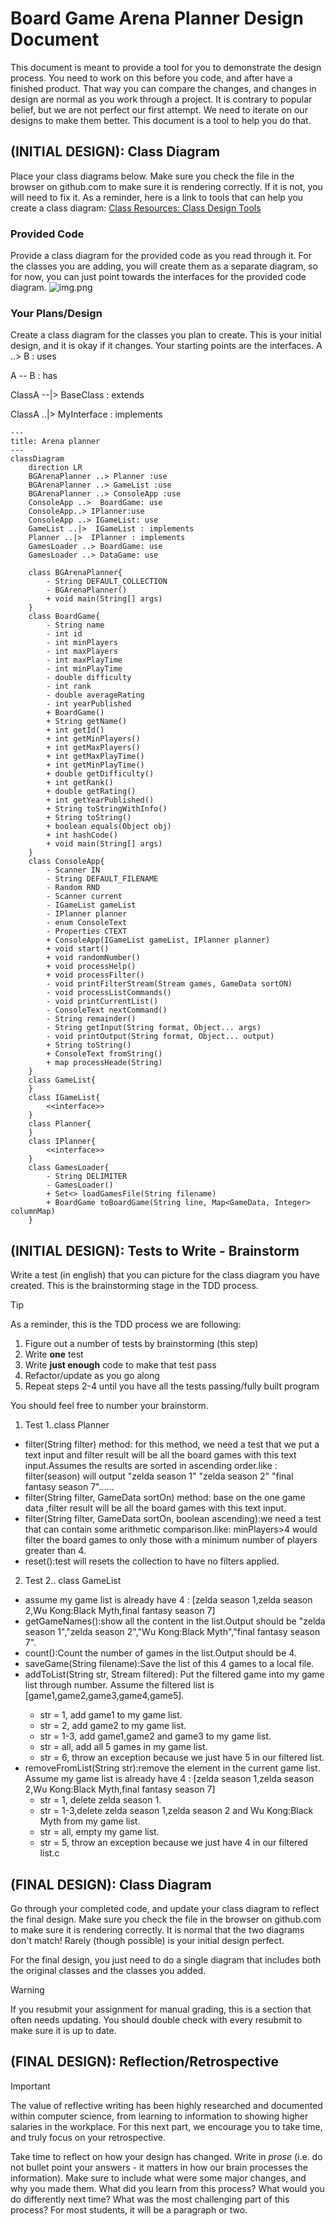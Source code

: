 # Board Game Arena Planner Design Document


This document is meant to provide a tool for you to demonstrate the design process. You need to work on this before you code, and after have a finished product. That way you can compare the changes, and changes in design are normal as you work through a project. It is contrary to popular belief, but we are not perfect our first attempt. We need to iterate on our designs to make them better. This document is a tool to help you do that.


## (INITIAL DESIGN): Class Diagram 

Place your class diagrams below. Make sure you check the file in the browser on github.com to make sure it is rendering correctly. If it is not, you will need to fix it. As a reminder, here is a link to tools that can help you create a class diagram: [Class Resources: Class Design Tools](https://github.com/CS5004-khoury-lionelle/Resources?tab=readme-ov-file#uml-design-tools)

### Provided Code

Provide a class diagram for the provided code as you read through it.  For the classes you are adding, you will create them as a separate diagram, so for now, you can just point towards the interfaces for the provided code diagram.
![img.png](img.png)

### Your Plans/Design

Create a class diagram for the classes you plan to create. This is your initial design, and it is okay if it changes. Your starting points are the interfaces.
A ..> B : uses

A -- B : has

ClassA --|> BaseClass  : extends

ClassA ..|> MyInterface : implements

```mermaid
---
title: Arena planner
---
classDiagram
    direction LR
    BGArenaPlanner ..> Planner :use
    BGArenaPlanner ..> GameList :use
    BGArenaPlanner ..> ConsoleApp :use
    ConsoleApp ..>  BoardGame: use
    ConsoleApp..> IPlanner:use
    ConsoleApp ..> IGameList: use
    GameList ..|>  IGameList : implements
    Planner ..|>  IPlanner : implements
    GamesLoader ..> BoardGame: use
    GamesLoader ..> DataGame: use
    
    class BGArenaPlanner{
        - String DEFAULT_COLLECTION
        - BGArenaPlanner()
        + void main(String[] args)
    }
    class BoardGame{
        - String name
        - int id
        - int minPlayers
        - int maxPlayers
        - int maxPlayTime
        - int minPlayTime
        - double difficulty
        - int rank
        - double averageRating
        - int yearPublished
        + BoardGame()
        + String getName()
        + int getId()
        + int getMinPlayers()
        + int getMaxPlayers()
        + int getMaxPlayTime()
        + int getMinPlayTime()
        + double getDifficulty()
        + int getRank()
        + double getRating()
        + int getYearPublished()
        + String toStringWithInfo()
        + String toString()
        + boolean equals(Object obj)
        + int hashCode()
        + void main(String[] args)
    }
    class ConsoleApp{
        - Scanner IN
        - String DEFAULT_FILENAME
        - Random RND
        - Scanner current
        - IGameList gameList
        - IPlanner planner
        - enum ConsoleText 
        - Properties CTEXT
        + ConsoleApp(IGameList gameList, IPlanner planner)
        + void start()
        + void randomNumber()
        + void processHelp()
        + void processFilter()
        - void printFilterStream(Stream games, GameData sortON)
        - void processListCommands()
        - void printCurrentList()
        - ConsoleText nextCommand()
        - String remainder()
        - String getInput(String format, Object... args)
        - void printOutput(String format, Object... output)
        + String toString()
        + ConsoleText fromString()
        + map processHeade(String)
    }
    class GameList{
    }
    class IGameList{
        <<interface>>
    }
    class Planner{
    }
    class IPlanner{
        <<interface>>
    }
    class GamesLoader{
        - String DELIMITER
        - GamesLoader()
        + Set<> loadGamesFile(String filename)
        + BoardGame toBoardGame(String line, Map<GameData, Integer> columnMap)
    }
```


## (INITIAL DESIGN): Tests to Write - Brainstorm

Write a test (in english) that you can picture for the class diagram you have created. This is the brainstorming stage in the TDD process. 

> [!TIP]
> As a reminder, this is the TDD process we are following:
> 1. Figure out a number of tests by brainstorming (this step)
> 2. Write **one** test
> 3. Write **just enough** code to make that test pass
> 4. Refactor/update  as you go along
> 5. Repeat steps 2-4 until you have all the tests passing/fully built program

You should feel free to number your brainstorm. 

1. Test 1..class Planner 
* filter(String filter) method:
  for this method, we need a test that we put a text input and filter result will be all the board games with this text input.Assumes the results are sorted in
  ascending order.like : filter(season) will output "zelda season 1" "zelda season 2" "final fantasy season 7"......
* filter(String filter, GameData sortOn) method: base on the one game data ,filter result will be all the board games with this text input.
* filter(String filter, GameData sortOn, boolean ascending):we need a test that can contain some arithmetic comparison.like: minPlayers>4 would filter the board games to only those with a minimum number of players greater than 4.
* reset():test will resets the collection to have no filters applied.
2. Test 2.. class GameList
* assume my game list is already have 4 : [zelda season 1,zelda season 2,Wu Kong:Black Myth,final fantasy season 7]
* getGameNames():show all the content in the list.Output should be "zelda season 1","zelda season 2","Wu Kong:Black Myth","final fantasy season 7".
* count():Count the number of games in the list.Output should be 4.
* saveGame(String filename):Save the list of this 4 games to a local file.
* addToList(String str, Stream<BoardGame> filtered): Put the filtered game into my game list through number. Assume the filtered list is [game1,game2,game3,game4,game5].
  * str = 1, add game1 to my game list.
  * str = 2, add game2 to my game list.
  * str = 1-3, add game1,game2 and game3 to my game list.
  * str = all, add all 5 games in my game list.
  * str = 6, throw an exception because we just have 5 in our filtered list.
* removeFromList(String str):remove the element in the current game list. Assume my game list is already have 4 : [zelda season 1,zelda season 2,Wu Kong:Black Myth,final fantasy season 7]
  * str = 1, delete zelda season 1.
  * str = 1-3,delete zelda season 1,zelda season 2 and Wu Kong:Black Myth from my game list.
  * str = all, empty my game list.
  * str = 5, throw an exception because we just have 4 in our filtered list.c




## (FINAL DESIGN): Class Diagram

Go through your completed code, and update your class diagram to reflect the final design. Make sure you check the file in the browser on github.com to make sure it is rendering correctly. It is normal that the two diagrams don't match! Rarely (though possible) is your initial design perfect. 

For the final design, you just need to do a single diagram that includes both the original classes and the classes you added. 

> [!WARNING]
> If you resubmit your assignment for manual grading, this is a section that often needs updating. You should double check with every resubmit to make sure it is up to date.





## (FINAL DESIGN): Reflection/Retrospective

> [!IMPORTANT]
> The value of reflective writing has been highly researched and documented within computer science, from learning to information to showing higher salaries in the workplace. For this next part, we encourage you to take time, and truly focus on your retrospective.

Take time to reflect on how your design has changed. Write in *prose* (i.e. do not bullet point your answers - it matters in how our brain processes the information). Make sure to include what were some major changes, and why you made them. What did you learn from this process? What would you do differently next time? What was the most challenging part of this process? For most students, it will be a paragraph or two. 
